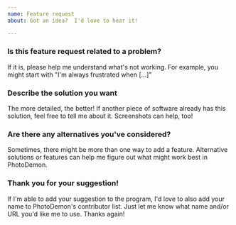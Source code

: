 ```yaml
---
name: Feature request
about: Got an idea?  I'd love to hear it!

---
```


### Is this feature request related to a problem? 
If it is, please help me understand what's not working. For example, you might start with "I'm always frustrated when [...]"

### Describe the solution you want
The more detailed, the better!  If another piece of software already has this solution, feel free to tell me about it.  Screenshots can help, too!

### Are there any alternatives you've considered?
Sometimes, there might be more than one way to add a feature.  Alternative solutions or features can help me figure out what might work best in PhotoDemon.

### Thank you for your suggestion!

If I'm able to add your suggestion to the program, I'd love to also add your name to PhotoDemon's contributor list.  Just let me know what name and/or URL you'd like me to use.  Thanks again!
